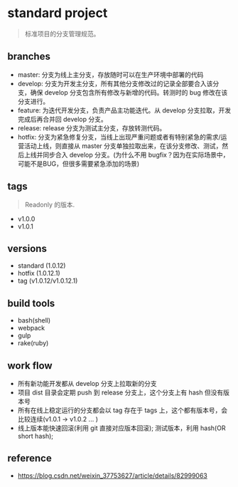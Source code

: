 # standard project

> 标准项目的分支管理规范。

## branches

- master: 分支为线上主分支，存放随时可以在生产环境中部署的代码
- develop: 分支为开发主分支，所有其他分支修改过的记录全部要合入该分支，确保 develop 分支包含所有修改与新增的代码。转测时的 bug 修改在该分支进行。
- feature: 为迭代开发分支，负责产品主功能迭代。从 develop 分支拉取，开发完成后再合并回 develop 分支。
- release: release 分支为测试主分支，存放转测代码。
- hotfix: 分支为紧急修复分支，当线上出现严重问题或者有特别紧急的需求/运营活动上线，则直接从 master 分支单独拉取出来，在该分支修改、测试，然后上线并同步合入 develop 分支。(为什么不用 bugfix？因为在实际场景中，可能不是BUG，但很多需要紧急添加的场景)

## tags

> Readonly 的版本.

- v1.0.0
- v1.0.1

## versions

- standard (1.0.12)
- hotfix (1.0.12.1)
- tag (v1.0.12/v1.0.12.1)

## build tools

- bash(shell)
- webpack
- gulp
- rake(ruby)

## work flow

- 所有新功能开发都从 develop 分支上拉取新的分支
- 项目 dist 目录会定期 push 到 release 分支上，这个分支上有 hash 但没有版本号
- 所有在线上稳定运行的分支都会以 tag 存在于 tags 上，这个都有版本号，会比较连续(v1.0.1 -> v1.0.2 ... )
- 线上版本能快速回滚(利用 git 直接对应版本回滚); 测试版本，利用 hash(OR short hash);

## reference

- https://blog.csdn.net/weixin_37753627/article/details/82999063
